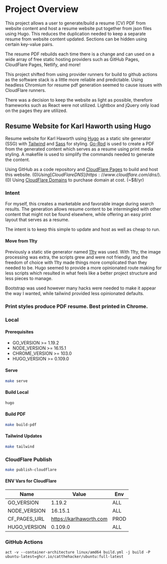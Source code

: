 # Project Overview

This project allows a user to generate/build a resume (CV) PDF from website content and host a resume website put together from json files using Hugo. This reduces the duplication needed to keep a separate resume from website content updated. Sections can be hidden using certain key-value pairs. 

The resume PDF rebuilds each time there is a change and can used on a wide array of free static hosting providers such as GitHub Pages, CloudFlare Pages, Netlify, and more!

This project shifted from using provider runners for build to github actions as the software stack is a little more reliable and predictable. Using headless Chromium for resume pdf generation seemed to cause issues with CloudFlare runners. 

There was a decision to keep the website as light as possible, therefore frameworks such as React were not utilized. Lightbox and jQuery only load on the pages they are utilized. 

## Resume Website for Karl Haworth using Hugo

Resume website for Karl Haworth using [Hugo](http://gohugo.io) as a static site generator (SSG) with [Tailwind](http://tailwindcss.com) and [Sass](https://sass-lang.com) for styling. [Go-Rod](http://go-rod.github.io) is used to create a PDF from the generated content which serves as a resume using print media styling. A makefile is used to simplify the commands needed to generate the content.

Using GitHub as a code repository and [CloudFlare Pages](https://pages.cloudflare.com) to build and host this website. ($0)
Using [CloudFlare DNS](https://www.cloudflare.com/dns/). ($0)
Using [CloudFlare Domains](https://www.cloudflare.com/products/registrar/) to purchase domain at cost. (~$8/yr)

### Intent

For myself, this creates a marketable and favorable image during search results. The generation allows resume content to be intermingled with other content that might not be found elsewhere, while offering an easy print layout that serves as a resume.

The intent is to keep this simple to update and host as well as cheap to run.

#### Move from 11ty

Previously a static stie generator named [11ty](https://www.11ty.dev) was used. With 11ty, the image processing was extra, the scripts grew and were not friendly, and the freedom of choice with 11ty made things more complicated than they needed to be. Hugo seemed to provide a more opinionated route making for less scripts which resulted in what feels like a better project structure and less pieces to manage.

Bootstrap was used however many hacks were needed to make it appear the way I wanted, while tailwind provided less opinionated defaults.

### Print styles produce PDF resume. Best printed in Chrome.

### Local

#### Prerequisites

- GO_VERSION >= 1.19.2
- NODE_VERSION >= 16.15.1
- CHROME_VERSION >= 103.0
- HUGO_VERSION >= 0.109.0

#### Serve

```bash
make serve
```

#### Build Local

```bash
hugo
```

#### Build PDF

```bash
make build-pdf
```

#### Tailwind Updates

```bash
make tailwind
```

### CloudFlare Publish

```bash
make publish-cloudflare
```

#### ENV Vars for CloudFlare

|Name|Value|Env|
|---|---|---|
|GO_VERSION|1.19.2|ALL|
|NODE_VERSION|16.15.1|ALL|
|CF_PAGES_URL|https://karlhaworth.com|PROD|
|HUGO_VERSION|0.109.0|ALL|

### GitHub Actions

```
act -v --container-architecture linux/amd64 build.yml -j build -P ubuntu-latest=ghcr.io/catthehacker/ubuntu:full-latest
```
